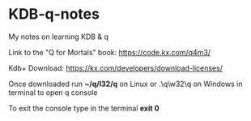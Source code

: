 # KDB-q-notes
My notes on learning KDB &amp; q

Link to the  "Q for Mortals" book: https://code.kx.com/q4m3/

Kdb+ Download: https://kx.com/developers/download-licenses/


Once downloaded run **~/q/l32/q** on Linux or .\q\w32\q on Windows in terminal to open q console

To exit the console type in the terminal **exit 0**
